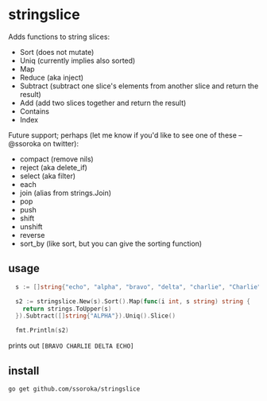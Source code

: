 # stringslice

Adds functions to string slices: 

- Sort (does not mutate)
- Uniq (currently implies also sorted)
- Map
- Reduce (aka inject)
- Subtract (subtract one slice's elements from another slice and return the result)
- Add (add two slices together and return the result)
- Contains 
- Index

Future support; perhaps (let me know if you'd like to see one of these – @ssoroka on twitter):

- compact (remove nils)
- reject (aka delete_if)
- select (aka filter)
- each
- join (alias from strings.Join)
- pop
- push
- shift
- unshift
- reverse
- sort_by (like sort, but you can give the sorting function)

## usage

```go
  s := []string{"echo", "alpha", "bravo", "delta", "charlie", "Charlie"}

  s2 := stringslice.New(s).Sort().Map(func(i int, s string) string {
    return strings.ToUpper(s)
  }).Subtract([]string{"ALPHA"}).Uniq().Slice()

  fmt.Println(s2)
```

prints out `[BRAVO CHARLIE DELTA ECHO]`

## install

`go get github.com/ssoroka/stringslice`